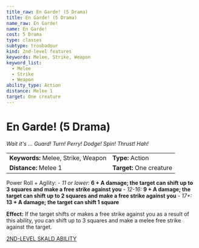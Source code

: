 ```yaml
---
title_raw: En Garde! (5 Drama)
title: En Garde! (5 Drama)
name_raw: En Garde!
name: En Garde!
cost: 5 Drama
type: classes
subtype: troubadour
kind: 2nd-level features
keywords: Melee, Strike, Weapon
keyword_list:
  - Melee
  - Strike
  - Weapon
ability_type: Action
distance: Melee 1
target: One creature
---
```


# En Garde! (5 Drama)

*Wait it's ... Guard! Turn! Perry! Dodge! Spin! Thrust! Hah!*

|                                     |                          |
| :---------------------------------- | :----------------------- |
| **Keywords:** Melee, Strike, Weapon | **Type:** Action         |
| **Distance:** Melee 1               | **Target:** One creature |

Power Roll + Agility: - *11 or lower:* **6 + A damage; the target can shift up to 3 squares and make a free strike against you** - *12-16:* **9 + A damage; the target can shift up to 2 squares and make a free strike against you** - *17+:* **13 + A damage; the target can shift 1 square**

**Effect:** If the target shifts or makes a free strike against you as a result of this ability, you can shift up to 3 squares and make a melee free strike against the target.

[2ND-LEVEL SKALD ABILITY](./2nd-Level%20Skald%20Ability.md)
